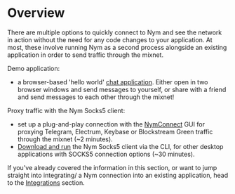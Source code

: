 # Overview

There are multiple options to quickly connect to Nym and see the network in action without the need for any code changes to your application. At most, these involve running Nym as a second process alongside an existing application in order to send traffic through the mixnet.  

Demo application:
* a browser-based 'hello world' [chat application](https://chat-demo.nymtech.net). Either open in two browser windows and send messages to yourself, or share with a friend and send messages to each other through the mixnet!

Proxy traffic with the Nym Socks5 client:
* set up a plug-and-play connection with the [NymConnect](nymconnect-gui.md) GUI for proxying Telegram, Electrum, Keybase or Blockstream Green traffic through the mixnet (~2 minutes). 
* [Download and run](socks-proxy.md) the Nym Socks5 client via the CLI, for other desktop applications with SOCKS5 connection options (~30 minutes).

If you've already covered the information in this section, or want to jump straight into integrating/ a Nym connection into an existing application, head to the [Integrations](/integrations/integration-options.md) section. 
